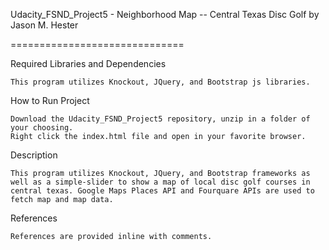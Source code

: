 Udacity_FSND_Project5 - Neighborhood Map -- Central Texas Disc Golf by Jason M. Hester

==============================

Required Libraries and Dependencies

    This program utilizes Knockout, JQuery, and Bootstrap js libraries.

How to Run Project

    Download the Udacity_FSND_Project5 repository, unzip in a folder of your choosing.
    Right click the index.html file and open in your favorite browser.

Description

    This program utilizes Knockout, JQuery, and Bootstrap frameworks as well as a simple-slider to show a map of local disc golf courses in central texas. Google Maps Places API and Fourquare APIs are used to fetch map and map data.

References

    References are provided inline with comments.